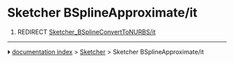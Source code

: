 # Sketcher BSplineApproximate/it
1.  REDIRECT [Sketcher_BSplineConvertToNURBS/it](Sketcher_BSplineConvertToNURBS/it.md)



---
⏵ [documentation index](../README.md) > [Sketcher](Sketcher_Workbench.md) > Sketcher BSplineApproximate/it
